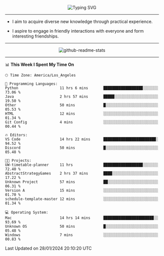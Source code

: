 <p align="center">
  <img src="https://readme-typing-svg.demolab.com?font=Fira+Code&weight=500&size=32&duration=2500&pause=1600&center=true&vCenter=true&random=false&width=1024&height=64&lines=Hi+there+%F0%9F%91%8B;I'm+delighted+you+could+make+it+here+%F0%9F%8E%89;I'm+Harry%2C+a+college+student+still+finding+my+way" alt="Typing SVG" />
</p>


---


- I aim to acquire diverse new knowledge through practical experience.

- I aspire to engage in friendly interactions with everyone and form interesting friendships.


---


<p align="center">
  <img src="https://github-readme-stats.vercel.app/api?username=Harry-Jing&show_icons=true" alt="github-readme-stats"/>
</p>


---

<!--START_SECTION:waka-->
📊 **This Week I Spent My Time On** 

```text
🕑︎ Time Zone: America/Los_Angeles

💬 Programming Languages: 
Python                   11 hrs 6 mins       ██████████████████░░░░░░░   73.06 % 
Java                     2 hrs 57 mins       █████░░░░░░░░░░░░░░░░░░░░   19.50 % 
Other                    50 mins             █░░░░░░░░░░░░░░░░░░░░░░░░   05.53 % 
HTML                     12 mins             ░░░░░░░░░░░░░░░░░░░░░░░░░   01.34 % 
Git Config               4 mins              ░░░░░░░░░░░░░░░░░░░░░░░░░   00.44 % 

🔥 Editors: 
VS Code                  14 hrs 22 mins      ████████████████████████░   94.52 % 
Discord                  50 mins             █░░░░░░░░░░░░░░░░░░░░░░░░   05.48 % 

🐱‍💻 Projects: 
UW-timetable-planner     11 hrs              ██████████████████░░░░░░░   72.40 % 
AbstractStrategyGames    2 hrs 37 mins       ████░░░░░░░░░░░░░░░░░░░░░   17.22 % 
Unknown Project          57 mins             ██░░░░░░░░░░░░░░░░░░░░░░░   06.31 % 
Version A                15 mins             ░░░░░░░░░░░░░░░░░░░░░░░░░   01.70 % 
schedule-template-master 12 mins             ░░░░░░░░░░░░░░░░░░░░░░░░░   01.34 % 

💻 Operating System: 
Mac                      14 hrs 14 mins      ███████████████████████░░   93.69 % 
Unknown OS               50 mins             █░░░░░░░░░░░░░░░░░░░░░░░░   05.48 % 
Windows                  7 mins              ░░░░░░░░░░░░░░░░░░░░░░░░░   00.83 % 
```


 Last Updated on 28/01/2024 20:10:20 UTC
<!--END_SECTION:waka-->
